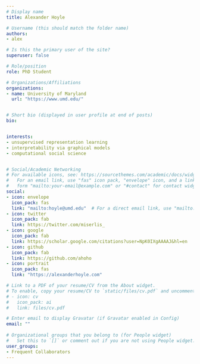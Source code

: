 ```yaml
---
# Display name
title: Alexander Hoyle

# Username (this should match the folder name)
authors:
- alex

# Is this the primary user of the site?
superuser: false

# Role/position
role: PhD Student

# Organizations/Affiliations
organizations:
- name: University of Maryland
  url: "https://www.umd.edu/"


# Short bio (displayed in user profile at end of posts)
bio: 


interests:
- unsupervised representation learning
- interpretability via graphical models
- computational social science


# Social/Academic Networking
# For available icons, see: https://sourcethemes.com/academic/docs/widgets/#icons
#   For an email link, use "fas" icon pack, "envelope" icon, and a link in the
#   form "mailto:your-email@example.com" or "#contact" for contact widget.
social:
- icon: envelope
  icon_pack: fas
  link: "mailto:hoyle@umd.edu"  # For a direct email link, use "mailto:test@example.org".
- icon: twitter
  icon_pack: fab
  link: https://twitter.com/miserlis_
- icon: google
  icon_pack: fab
  link: https://scholar.google.com/citations?user=NpK0IXgAAAAJ&hl=en
- icon: github
  icon_pack: fab
  link: https://github.com/ahoho
- icon: portrait
  icon_pack: fas
  link: "https://alexanderhoyle.com"

# Link to a PDF of your resume/CV from the About widget.
# To enable, copy your resume/CV to `static/files/cv.pdf` and uncomment the lines below.  
# - icon: cv
#   icon_pack: ai
#   link: files/cv.pdf 

# Enter email to display Gravatar (if Gravatar enabled in Config)
email: ""
  
# Organizational groups that you belong to (for People widget)
#   Set this to `[]` or comment out if you are not using People widget.  
user_groups:
- Frequent Collaborators
---
```



